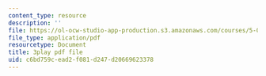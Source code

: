 ```yaml
---
content_type: resource
description: ''
file: https://ol-ocw-studio-app-production.s3.amazonaws.com/courses/5-07sc-biological-chemistry-i-fall-2013/c6bd759cead2f081d247d20669623378_bzwf2tgC23E.pdf
file_type: application/pdf
resourcetype: Document
title: 3play pdf file
uid: c6bd759c-ead2-f081-d247-d20669623378
---
```

